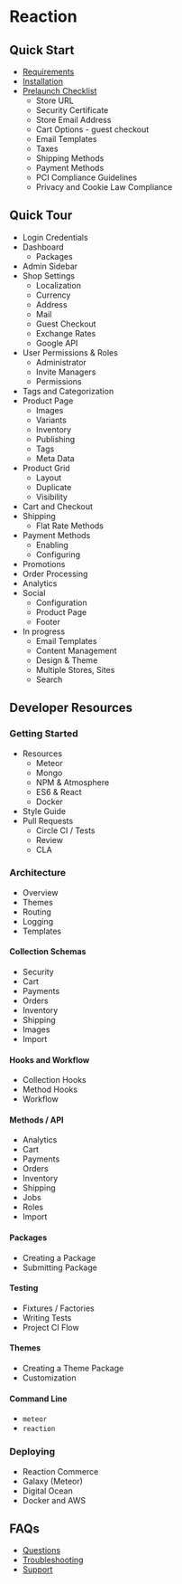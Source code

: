 # Reaction
## Quick Start
- [Requirements](quick-start/requirements.md)
- [Installation](quick-start/installation.md)
- [Prelaunch Checklist](quick-start/checklist.md)
	- Store URL
	- Security Certificate
	- Store Email Address
	- Cart Options - guest checkout
	- Email Templates
	- Taxes
	- Shipping Methods
	- Payment Methods
	- PCI Compliance Guidelines
	- Privacy and Cookie Law Compliance


## Quick Tour
- Login Credentials
- Dashboard
	- Packages
- Admin Sidebar
- Shop Settings
	- Localization
	- Currency
	- Address
	- Mail
	- Guest Checkout
	- Exchange Rates
	- Google API
- User Permissions & Roles
	- Administrator
	- Invite Managers
	- Permissions
- Tags and Categorization
- Product Page
	- Images
	- Variants
	- Inventory
	- Publishing
	- Tags
	- Meta Data
- Product Grid
	- Layout
	- Duplicate
	- Visibility
- Cart and Checkout
- Shipping
	- Flat Rate Methods
- Payment Methods
	- Enabling
	- Configuring
- Promotions
- Order Processing
- Analytics
- Social
	- Configuration
	- Product Page
	- Footer
- In progress
	- Email Templates
	- Content Management
	- Design & Theme
	- Multiple Stores, Sites
	- Search

## Developer Resources
### Getting Started
- Resources
	- Meteor
	- Mongo
	- NPM & Atmosphere
	- ES6 & React
	- Docker
- Style Guide
- Pull Requests
	- Circle CI / Tests
	- Review
	- CLA

### Architecture
- Overview
- Themes
- Routing
- Logging
- Templates

#### Collection Schemas
- Security
- Cart
- Payments
- Orders
- Inventory
- Shipping
- Images
- Import

#### Hooks and Workflow
- Collection Hooks
- Method Hooks
- Workflow

#### Methods / API

- Analytics
- Cart
- Payments
- Orders
- Inventory
- Shipping
- Jobs
- Roles
- Import

#### Packages
- Creating a Package
- Submitting Package 

#### Testing
- Fixtures / Factories
- Writing Tests
- Project CI Flow

#### Themes
- Creating a Theme Package
- Customization

#### Command Line
- `meteor`
- `reaction`

### Deploying
- Reaction Commerce
- Galaxy (Meteor)
- Digital Ocean
- Docker and AWS

## FAQs
- [Questions](faqs/faq.md)
- [Troubleshooting](faqs/troubleshooting.md)
- [Support](faqs/support.md)